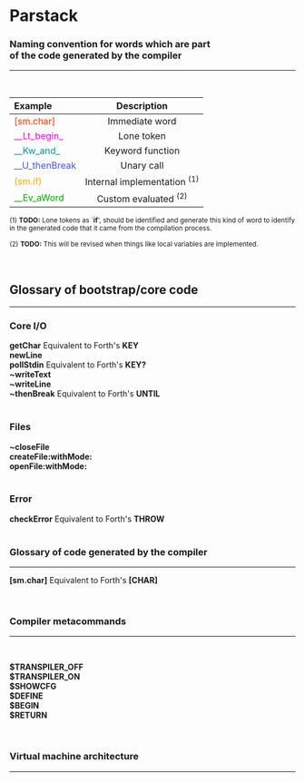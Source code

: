 # **Parstack**

### **Naming convention for words which are part </br> of the code generated by the compiler**
---
</br>

|Example|Description|
|:---      |:----:     |
|<span style="color:#ff3300">[sm.char]</span>|Immediate word|
|<span style="color:#ff00ee">\_\_Lt\_begin\_</span>|Lone token|
|<span style="color:#009988">\_\_Kw\_and\_</span>|Keyword function|
|<span style="color:#4455ff">\_\_U\_thenBreak</span>|Unary call|
|<span style="color:#ffaa00">(sm.if)</span>|Internal implementation <sup>(1)|
|<span style="color:#00aa00">\_\_Ev\_aWord</span>|Custom evaluated <sup>(2)|

<sup>(1) **TODO:** Lone tokens as `**if**', should be identified and generate this kind of word to identify in
the generated code that it came from the compilation process. 

<sup>(2) **TODO:** This will be revised when things like local variables are implemented.

</br>

## **Glossary of bootstrap/core code**
---

### **Core I/O**

**getChar** Equivalent to Forth's **KEY**</br>
**newLine** </br>
**pollStdin** Equivalent to Forth's **KEY?**</br>
**~writeText** </br>
**~writeLine** </br>
**~thenBreak** Equivalent to Forth's **UNTIL**</br>
</br>

### **Files**

**~closeFile** </br>
**createFile:withMode:** </br>
**openFile:withMode:** </br>
</br>

### **Error**

**checkError** Equivalent to Forth's **THROW**</br>
</br>

### **Glossary of code generated by the compiler**
---

**[sm.char]** Equivalent to Forth's **[CHAR]**

</br>

### **Compiler metacommands**
---
</br>

**\$TRANSPILER_OFF</br>
\$TRANSPILER_ON</br>
\$SHOWCFG</br>
\$DEFINE</br>
\$BEGIN</br>
\$RETURN</br>**

</br>

### **Virtual machine architecture**
---
</br>



